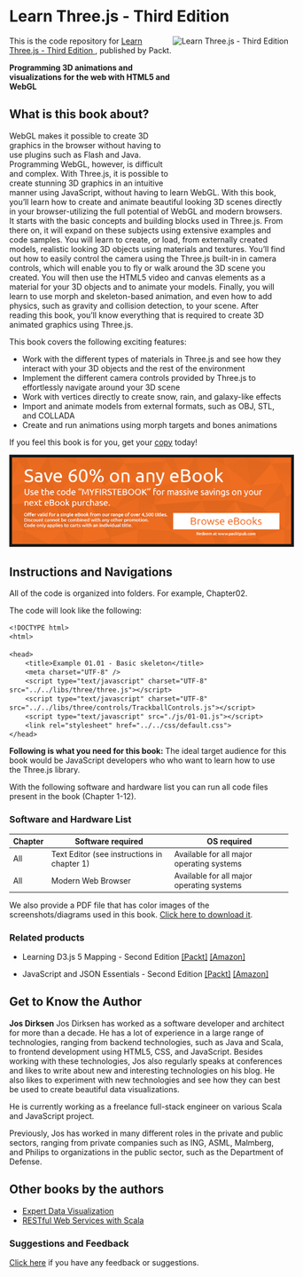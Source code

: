 # Learn Three.js - Third Edition	

<a href="https://www.packtpub.com/web-development/learn-threejs-third-edition?utm_source=github&utm_medium=repository&utm_campaign=9781788833288"><img src="https://d1ldz4te4covpm.cloudfront.net/sites/default/files/imagecache/ppv4_main_book_cover/9781788833288.png" alt="Learn Three.js - Third Edition" height="256px" align="right"></a>

This is the code repository for [Learn Three.js - Third Edition	](https://www.packtpub.com/web-development/learn-threejs-third-edition?utm_source=github&utm_medium=repository&utm_campaign=9781788833288), published by Packt.

**Programming 3D animations and visualizations for the web with HTML5 and WebGL**

## What is this book about?
WebGL makes it possible to create 3D graphics in the browser without having to use plugins such as Flash and Java. Programming WebGL, however, is difficult and complex. With Three.js, it is possible to create stunning 3D graphics in an intuitive manner using JavaScript, without having to learn WebGL. With this book, you’ll learn how to create and animate beautiful looking 3D scenes directly in your browser-utilizing the full potential of WebGL and modern browsers. It starts with the basic concepts and building blocks used in Three.js. From there on, it will expand on these subjects using extensive examples and code samples. You will learn to create, or load, from externally created models, realistic looking 3D objects using materials and textures. You’ll find out how to easily control the camera using the Three.js built-in in camera controls, which will enable you to fly or walk around the 3D scene you created. You will then use the HTML5 video and canvas elements as a material for your 3D objects and to animate your models. Finally, you will learn to use morph and skeleton-based animation, and even how to add physics, such as gravity and collision detection, to your scene. After reading this book, you’ll know everything that is required to create 3D animated graphics using Three.js.

This book covers the following exciting features:
* Work with the different types of materials in Three.js and see how they interact with your 3D objects and the rest of the environment
* Implement the different camera controls provided by Three.js to effortlessly navigate around your 3D scene
* Work with vertices directly to create snow, rain, and galaxy-like effects
* Import and animate models from external formats, such as OBJ, STL, and COLLADA
* Create and run animations using morph targets and bones animations

If you feel this book is for you, get your [copy](https://www.amazon.com/dp/1788833287) today!

<a href="https://www.packtpub.com/?utm_source=github&utm_medium=banner&utm_campaign=GitHubBanner"><img src="https://raw.githubusercontent.com/PacktPublishing/GitHub/master/GitHub.png" 
alt="https://www.packtpub.com/" border="5" /></a>


## Instructions and Navigations
All of the code is organized into folders. For example, Chapter02.

The code will look like the following:
```
<!DOCTYPE html>
<html>

<head>
    <title>Example 01.01 - Basic skeleton</title>
    <meta charset="UTF-8" />
    <script type="text/javascript" charset="UTF-8" src="../../libs/three/three.js"></script>
    <script type="text/javascript" charset="UTF-8" src="../../libs/three/controls/TrackballControls.js"></script>
    <script type="text/javascript" src="./js/01-01.js"></script>
    <link rel="stylesheet" href="../../css/default.css">
</head>
```

**Following is what you need for this book:**
The ideal target audience for this book would be JavaScript developers who who want to learn how to use the Three.js library.

With the following software and hardware list you can run all code files present in the book (Chapter 1-12).

### Software and Hardware List

| Chapter  | Software required                   | OS required                        |
| -------- | ------------------------------------| -----------------------------------|
| All      | Text Editor (see instructions in chapter 1)    | Available for all major operating systems |
| All        |Modern Web Browser                 | Available for all major operating systems|

We also provide a PDF file that has color images of the screenshots/diagrams used in this book. [Click here to download it](https://www.packtpub.com/sites/default/files/downloads/LearnThreeDotjsThirdEdition_ColorImages.pdf).


### Related products <Other books you may enjoy>
* Learning D3.js 5 Mapping - Second Edition [[Packt]](https://www.packtpub.com/web-development/learning-d3js-5-mapping-second-edition?utm_source=github&utm_medium=repository&utm_campaign=9781787280175) [[Amazon]](https://www.amazon.com/dp/1787280179)

* JavaScript and JSON Essentials - Second Edition [[Packt]](https://www.packtpub.com/web-development/javascript-and-json-essentials-second-edition?utm_source=github&utm_medium=repository&utm_campaign=9781788624701) [[Amazon]](https://www.amazon.com/dp/178862470X)

## Get to Know the Author
**Jos Dirksen**
Jos Dirksen has worked as a software developer and architect for more than a decade. He has a lot of experience in a large range of technologies, ranging from backend technologies, such as Java and Scala, to frontend development using HTML5, CSS, and JavaScript. Besides working with these technologies, Jos also regularly speaks at conferences and likes to write about new and interesting technologies on his blog. He also likes to experiment with new technologies and see how they can best be used to create beautiful data visualizations.

He is currently working as a freelance full-stack engineer on various Scala and JavaScript project. 

Previously, Jos has worked in many different roles in the private and public sectors, ranging from private companies such as ING, ASML, Malmberg, and Philips to organizations in the public sector, such as the Department of Defense.


## Other books by the authors
* [Expert Data Visualization](https://www.packtpub.com/web-development/expert-data-visualization?utm_source=github&utm_medium=repository&utm_campaign=9781786463494)
* [RESTful Web Services with Scala](https://www.packtpub.com/web-development/restful-web-services-scala?utm_source=github&utm_medium=repository&utm_campaign=9781785289408)

### Suggestions and Feedback
[Click here](https://docs.google.com/forms/d/e/1FAIpQLSdy7dATC6QmEL81FIUuymZ0Wy9vH1jHkvpY57OiMeKGqib_Ow/viewform) if you have any feedback or suggestions.
